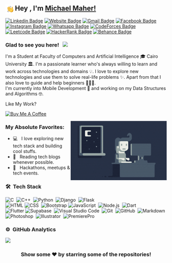 ## Hey <img alt="Night Coding" src="./assets/Hand%20Wave.gif" width='30' align="left"/>, I'm [Michael Maher!](https://github.com/Michael-M-aher)<br />

[![Linkedin Badge](https://img.shields.io/badge/-LinkedIn-0e76a8?style=flat-square&logo=Linkedin&logoColor=white)](https://www.linkedin.com/in/michael-maher-052334131/)
[![Website Badge](https://img.shields.io/badge/Website-3b5998?style=flat-square&logo=google-chrome&logoColor=white)]()
[![Gmail Badge](https://img.shields.io/badge/-Gmail-D14836?style=flat-square&logo=Gmail&logoColor=white)](mailto:michael.maher.nagi@gmail.com)
[![Facebook Badge](https://img.shields.io/badge/-Facebook-1877F2?style=flat-square&logo=Facebook&logoColor=white)](https://www.facebook.com/mishoo.maher/)
[![Instagram Badge](https://img.shields.io/badge/-Instagram-e4405f?style=flat-square&logo=Instagram&logoColor=white)](https://www.instagram.com/mishoo_maher/)
[![Whatsapp Badge](https://img.shields.io/badge/-Whatsapp-25D366?style=flat-square&logo=Whatsapp&logoColor=white)](https://wa.me/201285382191)
[![CodeForces Badge](https://img.shields.io/badge/-CodeForces-0088cc?style=flat-square&logo=CodeForces&logoColor=white)](https://codeforces.com/profile/micheal_maher)
[![Leetcode Badge](https://img.shields.io/badge/-Leetcode-000000?style=flat-square&logo=Leetcode)](https://leetcode.com/MichaelMaher)
[![HackerRank Badge](https://img.shields.io/badge/-HackerRank-0d141e?style=flat-square&logo=HackerRank)](https://www.hackerrank.com/Michael_Maher)
[![Behance Badge](https://img.shields.io/badge/-Behance-1769FF?style=flat-square&logo=Behance)](https://www.behance.net/Michael-M-aher)

### Glad to see you here! &nbsp; ![](https://visitor-badge.glitch.me/badge?page_id=Michael-M-aher.Michael-M-aher&style=flat-square&color=0088cc)

I'm a Student at Faculty of Computers and Artificial Intelligence 🎓 Cairo University 🏛. I'm a passionate learner who's always willing to learn and work across technologies and domains 💡. I love to explore new technologies and use them to solve real-life problems ✨. Apart from that I also love to guide and help beginners 👨🏻‍💻. <br /> I'm currently into Mobile Development 📱️ and working on my Data Structures and Algorithms 🤓.

<!--Joined Github **1** year ago.-->


Like My Work?

<a href="https://www.buymeacoffee.com/michael.maher" target="_blank"><img src="https://cdn.buymeacoffee.com/buttons/v2/default-yellow.png" alt="Buy Me A Coffee" height="60px" width="217px" ></a>


<img alt="Night Coding" src="./assets/Night-Coding.gif" align="right"/>

### My Absolute Favorites:

- 💻 &nbsp; I love exploring new tech stack and building cool stuffs.
- 📰 &nbsp; Reading tech blogs whenever possible.
- 🍕 &nbsp; Hackathons, meetups & tech events.

### 🛠 &nbsp;Tech Stack
![C](https://img.shields.io/badge/-C-05122A?style=flat&logo=C&logoColor=A8B9CC)&nbsp;
![C++](https://img.shields.io/badge/-C++-05122A?style=flat&logo=C%2B%2B&logoColor=00599C)&nbsp;
![Python](https://img.shields.io/badge/-Python-05122A?style=flat&logo=python)&nbsp;
![Django](https://img.shields.io/badge/-Django-05122A?style=flat&logo=django&logoColor=092E20)&nbsp;
![Flask](https://img.shields.io/badge/-Flask-05122A?style=flat&logo=flask)&nbsp;\
![HTML](https://img.shields.io/badge/-HTML-05122A?style=flat&logo=HTML5)
![CSS](https://img.shields.io/badge/-CSS-05122A?style=flat&logo=CSS3&logoColor=1572B6)&nbsp;
![Bootstrap](https://img.shields.io/badge/-Bootstrap-05122A?style=flat&logo=bootstrap&logoColor=563D7C)
![JavaScript](https://img.shields.io/badge/-JavaScript-05122A?style=flat&logo=javascript)&nbsp;
![Node.js](https://img.shields.io/badge/-Node.js-05122A?style=flat&logo=node.js)&nbsp;
![Dart](https://img.shields.io/badge/dart-05122A.svg?style=flat&logo=dart)&nbsp;\
![Flutter](https://img.shields.io/badge/Flutter-05122A.svg?style=flat&logo=Flutter)
![Supabase](https://img.shields.io/badge/Supabase-05122A?style=flat&logo=supabase)&nbsp;
![Visual Studio Code](https://img.shields.io/badge/-Visual%20Studio%20Code-05122A?style=flat&logo=visual-studio-code&logoColor=007ACC)&nbsp;
![Git](https://img.shields.io/badge/-Git-05122A?style=flat&logo=git)&nbsp;
![GitHub](https://img.shields.io/badge/-GitHub-05122A?style=flat&logo=github)&nbsp;
![Markdown](https://img.shields.io/badge/-Markdown-05122A?style=flat&logo=markdown)&nbsp;\
![Photoshop](https://img.shields.io/badge/-Photoshop-05122A?style=flat&logo=adobe-photoshop)&nbsp;
![Illustrator](https://img.shields.io/badge/-Illustrator-05122A?style=flat&logo=adobe-illustrator)&nbsp;
![PremierePro](https://img.shields.io/badge/Premiere-05122A?style=flat&logo=adobepremierepro)

### ⚙️ &nbsp;GitHub Analytics

<p align="left">
<a href="https://github.com/Michael-M-aher">
  <!--img height="180em" src="https://github-readme-stats-eight-theta.vercel.app/api?username=Michael-M-aher&show_icons=true&theme=algolia&include_all_commits=true&count_private=true"/-->
  <img height="180em" src="https://github-readme-stats-eight-theta.vercel.app/api/top-langs/?username=Michael-M-aher&layout=compact&langs_count=10&theme=algolia"/>
</a>
</p>

<div align="center">

### Show some ❤️ by starring some of the repositories!

</div>

